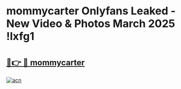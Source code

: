 # mommycarter Onlyfans Leaked - New Video & Photos March 2025 !lxfg1

# <h2><a href="https://6dfg3g.iuczelnia.edu.pl?title=mommycarter&ref=lxfg1">🔗👉 🔴 mommycarter</a></h2>

[![acn](https://github.com/user-attachments/assets/0f9c940e-d8b0-45ae-aac7-cd30a18b3e1c)](https://6dfg3g.iuczelnia.edu.pl?title=mommycarter&ref=lxfg1)

